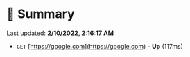# 📖 Summary
Last updated: **2/10/2022, 2:16:17 AM**

- `GET` [https://google.com](https://google.com) - **Up** (117ms)
